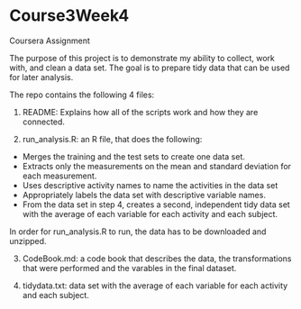 # Course3Week4
Coursera Assignment

The purpose of this project is to demonstrate my ability to collect, work with, and clean a data set. The goal is to prepare tidy data that can be used for later analysis.

The repo contains the following 4 files:

 1. README: Explains how all of the scripts work and how they are connected.

 2. run_analysis.R: an R file, that does the following:

  * Merges the training and the test sets to create one data set.
  * Extracts only the measurements on the mean and standard deviation for each measurement.
  * Uses descriptive activity names to name the activities in the data set
  * Appropriately labels the data set with descriptive variable names.
  * From the data set in step 4, creates a second, independent tidy data set with the average of each variable for each activity and each     subject.
  
 In order for run_analysis.R to run, the data has to be downloaded and unzipped.
  
 3. CodeBook.md: a code book that describes the data, the transformations that were performed and the varables in the final dataset.
 
 4. tidydata.txt: data set with the average of each variable for each activity and each subject.





